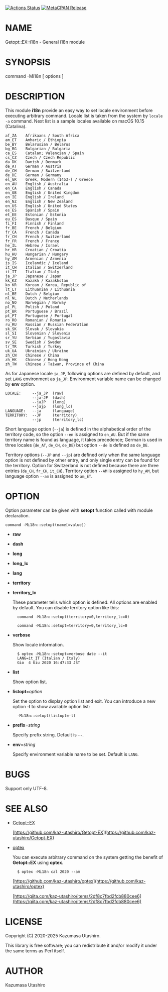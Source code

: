 [![Actions Status](https://github.com/kaz-utashiro/Getopt-EX-i18n/workflows/test/badge.svg)](https://github.com/kaz-utashiro/Getopt-EX-i18n/actions) [![MetaCPAN Release](https://badge.fury.io/pl/Getopt-EX-i18n.svg)](https://metacpan.org/release/Getopt-EX-i18n)
# NAME

Getopt::EX::i18n - General i18n module

# SYNOPSIS

command -Mi18n \[ options \]

# DESCRIPTION

This module **i18n** provide an easy way to set locale environment
before executing arbitrary command.  Locale list is taken from the
system by `locale -a` command.  Next list is a sample locales
available on macOS 10.15 (Catalina).

    af_ZA    Afrikaans / South Africa
    am_ET    Amharic / Ethiopia
    be_BY    Belarusian / Belarus
    bg_BG    Bulgarian / Bulgaria
    ca_ES    Catalan; Valencian / Spain
    cs_CZ    Czech / Czech Republic
    da_DK    Danish / Denmark
    de_AT    German / Austria
    de_CH    German / Switzerland
    de_DE    German / Germany
    el_GR    Greek, Modern (1453-) / Greece
    en_AU    English / Australia
    en_CA    English / Canada
    en_GB    English / United Kingdom
    en_IE    English / Ireland
    en_NZ    English / New Zealand
    en_US    English / United States
    es_ES    Spanish / Spain
    et_EE    Estonian / Estonia
    eu_ES    Basque / Spain
    fi_FI    Finnish / Finland
    fr_BE    French / Belgium
    fr_CA    French / Canada
    fr_CH    French / Switzerland
    fr_FR    French / France
    he_IL    Hebrew / Israel
    hr_HR    Croatian / Croatia
    hu_HU    Hungarian / Hungary
    hy_AM    Armenian / Armenia
    is_IS    Icelandic / Iceland
    it_CH    Italian / Switzerland
    it_IT    Italian / Italy
    ja_JP    Japanese / Japan
    kk_KZ    Kazakh / Kazakhstan
    ko_KR    Korean / Korea, Republic of
    lt_LT    Lithuanian / Lithuania
    nl_BE    Dutch / Belgium
    nl_NL    Dutch / Netherlands
    no_NO    Norwegian / Norway
    pl_PL    Polish / Poland
    pt_BR    Portuguese / Brazil
    pt_PT    Portuguese / Portugal
    ro_RO    Romanian / Romania
    ru_RU    Russian / Russian Federation
    sk_SK    Slovak / Slovakia
    sl_SI    Slovenian / Slovenia
    sr_YU    Serbian / Yugoslavia
    sv_SE    Swedish / Sweden
    tr_TR    Turkish / Turkey
    uk_UA    Ukrainian / Ukraine
    zh_CN    Chinese / China
    zh_HK    Chinese / Hong Kong
    zh_TW    Chinese / Taiwan, Province of China

As for Japanese locale `ja_JP`, following options are defined by
default, and set `LANG` environment as `ja_JP`.  Environment
variable name can be changed by **env** option.

    LOCALE:     --ja_JP  (raw)
                --ja-JP  (dash)
                --jaJP   (long)
                --jajp   (long_lc)
    LANGUAGE:   --ja     (language)
    TERRITORY:  --JP     (territory)
                --jp     (territory_lc)

Short language option (`--ja`) is defined in the alphabetical order
of the territory code, so the option `--en` is assigned to `en_AU`.
But if the same territory name is found as language, it takes
precedence; German is used in three locales (`de_AT`, `de_CH`,
`de_DE`) but option `--de` is defined as `de_DE`.

Territory options (`--JP` and `--jp`) are defined only when the same
language option is not defined by other entry, and only single entry
can be found for the territory.  Option for Switzerland is not defined
because there are three entries (`de_CH`, `fr_CH`, `it_CH`).
Territory option `--AM` is assigned to `hy_AM`, but language option
`--am` is assigned to `am_ET`.

# OPTION

Option parameter can be given with **setopt** function called with
module declaration.

    command -Mi18n::setopt(name[=value])

- **raw**
- **dash**
- **long**
- **long\_lc**
- **lang**
- **territory**
- **territory\_lc**

    These parameter tells which option is defined.  All options are
    enabled by default.  You can disable territory option like this:

        command -Mi18n::setopt(territory=0,territory_lc=0)

        command -Mi18n::setopt=territory=0,territory_lc=0

- **verbose**

    Show locale information.

        $ optex -Mi18n::setopt=verbose date --it
        LANG=it_IT (Italian / Italy)
        Gio  4 Giu 2020 16:47:33 JST

- **list**

    Show option list.

- **listopt**=_option_

    Set the option to display option list and exit.  You can introduce a
    new option **-l** to show available option list:

        -Mi18n::setopt(listopt=-l)

- **prefix**=_string_

    Specify prefix string.  Default is `--`.

- **env**=_string_

    Specify environment variable name to be set.  Default is `LANG`.

# BUGS

Support only UTF-8.

# SEE ALSO

- [Getopt::EX](https://metacpan.org/pod/Getopt%3A%3AEX)

    [https://github.com/kaz-utashiro/Getopt-EX](https://github.com/kaz-utashiro/Getopt-EX)

- [optex](https://metacpan.org/pod/App%3A%3Aoptex)

    You can execute arbitrary command on the system getting the benefit of
    **Getopt::EX** using **optex**.

        $ optex -Mi18n cal 2020 --am

    [https://github.com/kaz-utashiro/optex](https://github.com/kaz-utashiro/optex)

    [https://qiita.com/kaz-utashiro/items/2df8c7fbd2fcb880cee6](https://qiita.com/kaz-utashiro/items/2df8c7fbd2fcb880cee6)

# LICENSE

Copyright (C) 2020-2025 Kazumasa Utashiro.

This library is free software; you can redistribute it and/or modify
it under the same terms as Perl itself.

# AUTHOR

Kazumasa Utashiro
